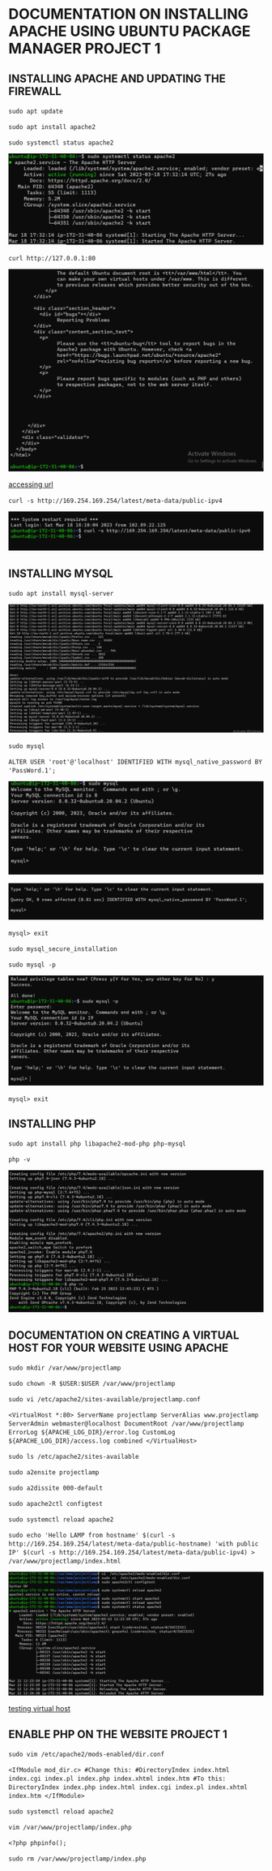# DOCUMENTATION ON INSTALLING APACHE USING UBUNTU PACKAGE MANAGER PROJECT 1

## INSTALLING APACHE AND UPDATING THE FIREWALL

`sudo apt update`

`sudo apt install apache2`

`sudo systemctl status apache2`

![apache status](./images/apache_status.png)

`curl http://127.0.0.1:80`

![server access](./images/server_access.png)

[accessing url](http://13.51.204.106/)

`curl -s http://169.254.169.254/latest/meta-data/public-ipv4`

![public ip add retrieve](./images/retrieving_of_public%20ip_address.png)

## INSTALLING MYSQL

`sudo apt install mysql-server`

![installing mySQL](./images/mysql_installation.png)

`sudo mysql`

`ALTER USER 'root'@'localhost' IDENTIFIED WITH mysql_native_password BY 'PassWord.1';`

![mySQL login](./images/login_mySQL.png)

![setting passwword for root user using default passwword](./images/setting_password_using_default_password.png)

`mysql> exit`

`sudo mysql_secure_installation`

`sudo mysql -p`

![test login to console](./images/test_login_to_mysql_console.png)

`mysql> exit`

## INSTALLING PHP

`sudo apt install php libapache2-mod-php php-mysql`

`php -v`

![php install and version confirm](./images/installation_and_php_version_confirmation.png)


##  DOCUMENTATION ON CREATING A VIRTUAL HOST FOR YOUR WEBSITE USING APACHE 


`sudo mkdir /var/www/projectlamp`

`sudo chown -R $USER:$USER /var/www/projectlamp`

`sudo vi /etc/apache2/sites-available/projectlamp.conf`

`<VirtualHost *:80>
    ServerName projectlamp
    ServerAlias www.projectlamp 
    ServerAdmin webmaster@localhost
    DocumentRoot /var/www/projectlamp
    ErrorLog ${APACHE_LOG_DIR}/error.log
    CustomLog ${APACHE_LOG_DIR}/access.log combined
</VirtualHost>`

`sudo ls /etc/apache2/sites-available`

`sudo a2ensite projectlamp`

`sudo a2dissite 000-default`

`sudo apache2ctl configtest`

`sudo systemctl reload apache2`

`sudo echo 'Hello LAMP from hostname' $(curl -s http://169.254.169.254/latest/meta-data/public-hostname) 'with public IP' $(curl -s http://169.254.169.254/latest/meta-data/public-ipv4) > /var/www/projectlamp/index.html`

![creating virtual host](./images/creating_virtual_host_for_website_using_apache.png)

[testing virtual host](http://13.51.204.106/)

## ENABLE PHP ON THE WEBSITE PROJECT 1


`sudo vim /etc/apache2/mods-enabled/dir.conf`

`<IfModule mod_dir.c>
        #Change this:
        #DirectoryIndex index.html index.cgi index.pl index.php index.xhtml index.htm
        #To this:
        DirectoryIndex index.php index.html index.cgi index.pl index.xhtml index.htm
</IfModule>`

`sudo systemctl reload apache2`

`vim /var/www/projectlamp/index.php`

`<?php
 phpinfo();`

 `sudo rm /var/www/projectlamp/index.php`
